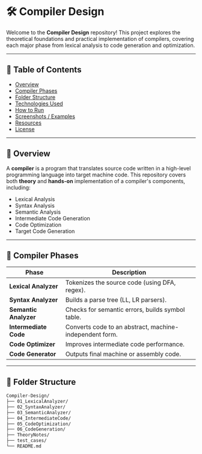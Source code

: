 # 🛠️ Compiler Design

Welcome to the **Compiler Design** repository! This project explores the theoretical foundations and practical implementation of compilers, covering each major phase from lexical analysis to code generation and optimization.

---

## 📌 Table of Contents

- [Overview](#overview)
- [Compiler Phases](#compiler-phases)
- [Folder Structure](#folder-structure)
- [Technologies Used](#technologies-used)
- [How to Run](#how-to-run)
- [Screenshots / Examples](#screenshots--examples)
- [Resources](#resources)
- [License](#license)

---

## 📖 Overview

A **compiler** is a program that translates source code written in a high-level programming language into target machine code. This repository covers both **theory** and **hands-on** implementation of a compiler's components, including:

- Lexical Analysis
- Syntax Analysis
- Semantic Analysis
- Intermediate Code Generation
- Code Optimization
- Target Code Generation

---

## 🔄 Compiler Phases

| Phase                | Description |
|----------------------|-------------|
| **Lexical Analyzer** | Tokenizes the source code (using DFA, regex). |
| **Syntax Analyzer**  | Builds a parse tree (LL, LR parsers). |
| **Semantic Analyzer**| Checks for semantic errors, builds symbol table. |
| **Intermediate Code**| Converts code to an abstract, machine-independent form. |
| **Code Optimizer**   | Improves intermediate code performance. |
| **Code Generator**   | Outputs final machine or assembly code. |

---

## 📁 Folder Structure

```bash
Compiler-Design/
├── 01_LexicalAnalyzer/
├── 02_SyntaxAnalyzer/
├── 03_SemanticAnalyzer/
├── 04_IntermediateCode/
├── 05_CodeOptimization/
├── 06_CodeGeneration/
├── TheoryNotes/
├── test_cases/
└── README.md
